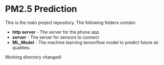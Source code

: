 # PM2.5 Prediction
This is the main project repository. The following folders contain:
* **http server** - The server for the phone app
* **server** - The server for sensors to connect
* **ML_Model** - The machine learning tensorflow model to predict future air qualities.

Working directory changed!
